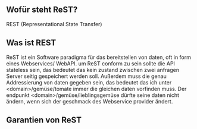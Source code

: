 ## Wofür steht ReST?

REST (Representational State Transfer)

## Was ist REST

ReST ist ein Software paradigma für das bereitstellen von daten, oft in form eines
Webservices/ WebAPI. um ReST conform zu sein sollte die API stateless sein, das bedeutet das kein zustand zwischen zwei anfragen Server seitig gespeichert werden soll.
Außerdem muss die genau Addressierung von daten gegeben sein, das bedeutet das ich unter \<domain\>/gemüse/tomate immer die gleichen daten vorfinden muss. Der endpunkt \<domain\>/gemüse/lieblingsgemüse dürfte seine daten nicht ändern, wenn sich der geschmack des Webservice provider ändert.

## Garantien von ReST


